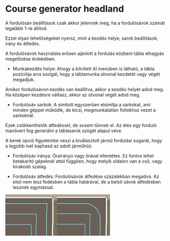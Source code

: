 # Course generator headland

  
  
A fordulósáv beállítások csak akkor jelennek meg, ha a fordulósávok számát legalább 1-re állítod.  
  
Ezzel olyan lehetőségeket nyersz, mint a kezdés helye, sarok beállítások, irány és átfedés.  
  
A fordulósávok használata erősen ajánlott a fordulás közbeni tábla elhagyás megelőzése érdekében.  
  


  
  
    
- Munkakezdés helye: Ahogy a bővített AI menüben is látható, a tábla pozíciója arra szolgál, hogy a táblamunka útvonal kezdetét vagy végét megadjuk.  
  
Amikor fordulósávon kezdés van beállítva, akkor a kezdés helyét adod meg. Ha középen kezdésre váltasz, akkor az útvonal végét adod meg.  
  
    
- Fordulósáv sarkok: A simított egyszerűen elsimítja a sarkokat, ami minden géppel működik, de kicsi, megmunkálatlan foltokhoz vezet a sarkoknál.  
  
Ezek csökkenthetők átfedéssel, de sosem tűnnek el. Az éles egy forduló manővert fog generálni a táblasarok szögét alapul véve.  
  
A kerek opció figyelembe veszi a kiválasztott jármű fordulási sugarát, hogy a legjobb ívet kaphasd az adott járműhöz.  
  
    
- Fordulósáv iránya: Órairányú vagy órával ellentétes. Ez fontos lehet betakarító gépeknél attól függően, hogy melyik oldalon van a cső, vagy kirakodó szalag.  
  
    
- Fordulósáv átfedés: Fordulósávok átfedése százalékban megadva. Az első nem lesz fedésben a tábla határával, de a belső sávok átfedésben lesznek egymással.  
  


![Image](../assets/images/sharproundcorner_0_0_330_130.png)

